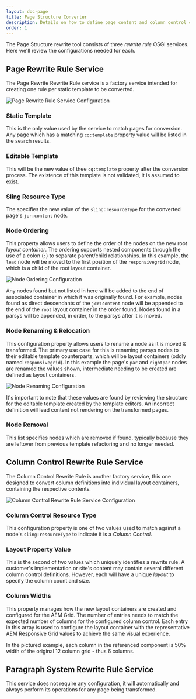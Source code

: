 ```yaml
---
layout: doc-page
title: Page Structure Converter
description: Details on how to define page content and column control conversion services to transform your pages.
order: 1
---
```


The Page Structure rewrite tool consists of three *rewrite rule* OSGi services. Here we'll review the configurations needed for each.


## Page Rewrite Rule Service

The Page Rewrite Rewrite Rule service is a factory service intended for creating one rule per static template to be converted.

<p class="image">
    <img src="{{ site.baseurl }}/pages/configuration/images/page-rewrite-rule-service.png" alt="Page Rewrite Rule Service Configuration"/>
</p>

### Static Template

This is the only value used by the service to match pages for conversion. Any page which has a matching `cq:template` property value will be listed in the search results.

### Editable Template

This will be the new value of thee `cq:template` property after the conversion process. The existence of this template is not validated, it is assumed to exist.

### Sling Resource Type

The specifies the new value of the `sling:resourceType` for the converted page's `jcr:content` node.

### Node Ordering

This property allows users to define the order of the nodes on the new root *layout container*. The ordering supports nested components through the use of a colon (`:`) to separate parent/child relationships. In this example, the `lead` node will be moved to the first position of the `responsivegrid` node, which is a child of the root layout container.

<p class="image">
    <img src="{{ site.baseurl }}/pages/configuration/images/node-ordering-configuration.png" alt="Node Ordering Configuration"/>
</p>

Any nodes found but not listed in here will be added to the end of associated container in which it was originally found. For example, nodes found as direct descendants of the `jcr:content` node will be appended to the end of the `root` layout container in the order found. Nodes found in a parsys will be appended, in order, to the parsys after it is moved.


### Node Renaming & Relocation

This configuration property allows users to rename a node as it is moved & transformed. The primary use case for this is renaming parsys nodes to their editable template counterparts, which will be layout containers (oddly named `responsivegrid`). In this example the page's `par` and `rightpar` nodes are renamed the values shown, intermediate needing to be created are defined as layout containers.

<p class="image">
    <img src="{{ site.baseurl }}/pages/configuration/images/node-renaming-configuration.png" alt="Node Renaming Configuration"/>
</p>

It's important to note that these values are found by reviewing the structure for the editable template created by the template editors. An incorrect definition will lead content not rendering on the transformed pages. 


### Node Removal

This list specifies nodes which are removed if found, typically because they are leftover from previous template refactoring and no longer needed. 

## Column Control Rewrite Rule Service

The Column Control Rewrite Rule is another factory service, this one designed to convert column definitions into individual layout containers, containing the respective contents.

<p class="image">
    <img src="{{ site.baseurl }}/pages/configuration/images/column-control-rewrite-rule-service.png" alt="Column Control Rewrite Rule Service Configuration"/>
</p>

### Column Control Resource Type

This configuration property is one of two values used to match against a node's `sling:resourceType` to indicate it is a *Column Control*.


### Layout Property Value

This is the second of two values which uniquely identifies a rewrite rule. A customer's implementation or site's content may contain several different column control definitions. However, each will have a unique *layout* to specify the column count and size. 

### Column Widths

This property manages how the new layout containers are created and configured for the AEM Grid. The number of entries needs to match the expected number of columns for the configured column control. Each entry in this array is used to configure the layout container with the representative AEM Responsive Grid values to achieve the same visual experience.

In the pictured example, each column in the referenced component is 50% width of the original 12 column grid - thus 6 columns. 

## Paragraph System Rewrite Rule Service

This service does not require any configuration, it will automatically and always perform its operations for any page being transformed.